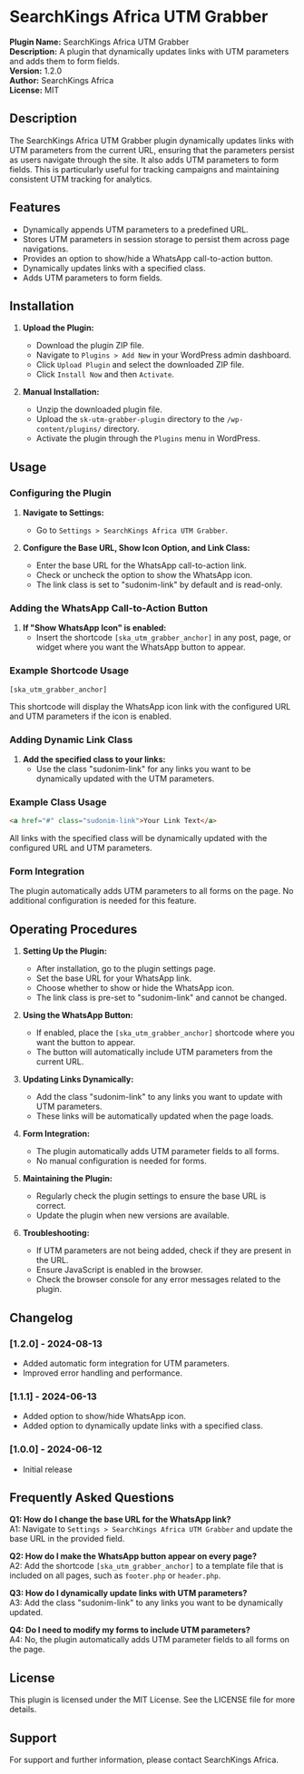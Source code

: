 # SearchKings Africa UTM Grabber

**Plugin Name:** SearchKings Africa UTM Grabber  
**Description:** A plugin that dynamically updates links with UTM parameters and adds them to form fields.  
**Version:** 1.2.0  
**Author:** SearchKings Africa  
**License:** MIT  

## Description

The SearchKings Africa UTM Grabber plugin dynamically updates links with UTM parameters from the current URL, ensuring that the parameters persist as users navigate through the site. It also adds UTM parameters to form fields. This is particularly useful for tracking campaigns and maintaining consistent UTM tracking for analytics.

## Features

- Dynamically appends UTM parameters to a predefined URL.
- Stores UTM parameters in session storage to persist them across page navigations.
- Provides an option to show/hide a WhatsApp call-to-action button.
- Dynamically updates links with a specified class.
- Adds UTM parameters to form fields.

## Installation

1. **Upload the Plugin:**
   - Download the plugin ZIP file.
   - Navigate to `Plugins > Add New` in your WordPress admin dashboard.
   - Click `Upload Plugin` and select the downloaded ZIP file.
   - Click `Install Now` and then `Activate`.

2. **Manual Installation:**
   - Unzip the downloaded plugin file.
   - Upload the `sk-utm-grabber-plugin` directory to the `/wp-content/plugins/` directory.
   - Activate the plugin through the `Plugins` menu in WordPress.

## Usage

### Configuring the Plugin

1. **Navigate to Settings:**
   - Go to `Settings > SearchKings Africa UTM Grabber`.

2. **Configure the Base URL, Show Icon Option, and Link Class:**
   - Enter the base URL for the WhatsApp call-to-action link.
   - Check or uncheck the option to show the WhatsApp icon.
   - The link class is set to "sudonim-link" by default and is read-only.

### Adding the WhatsApp Call-to-Action Button

1. **If "Show WhatsApp Icon" is enabled:**
   - Insert the shortcode `[ska_utm_grabber_anchor]` in any post, page, or widget where you want the WhatsApp button to appear.

### Example Shortcode Usage

```
[ska_utm_grabber_anchor]
```

This shortcode will display the WhatsApp icon link with the configured URL and UTM parameters if the icon is enabled.

### Adding Dynamic Link Class

1. **Add the specified class to your links:**
   - Use the class "sudonim-link" for any links you want to be dynamically updated with the UTM parameters.

### Example Class Usage

```html
<a href="#" class="sudonim-link">Your Link Text</a>
```

All links with the specified class will be dynamically updated with the configured URL and UTM parameters.

### Form Integration

The plugin automatically adds UTM parameters to all forms on the page. No additional configuration is needed for this feature.

## Operating Procedures

1. **Setting Up the Plugin:**
   - After installation, go to the plugin settings page.
   - Set the base URL for your WhatsApp link.
   - Choose whether to show or hide the WhatsApp icon.
   - The link class is pre-set to "sudonim-link" and cannot be changed.

2. **Using the WhatsApp Button:**
   - If enabled, place the `[ska_utm_grabber_anchor]` shortcode where you want the button to appear.
   - The button will automatically include UTM parameters from the current URL.

3. **Updating Links Dynamically:**
   - Add the class "sudonim-link" to any links you want to update with UTM parameters.
   - These links will be automatically updated when the page loads.

4. **Form Integration:**
   - The plugin automatically adds UTM parameter fields to all forms.
   - No manual configuration is needed for forms.

5. **Maintaining the Plugin:**
   - Regularly check the plugin settings to ensure the base URL is correct.
   - Update the plugin when new versions are available.

6. **Troubleshooting:**
   - If UTM parameters are not being added, check if they are present in the URL.
   - Ensure JavaScript is enabled in the browser.
   - Check the browser console for any error messages related to the plugin.

## Changelog

### [1.2.0] - 2024-08-13
- Added automatic form integration for UTM parameters.
- Improved error handling and performance.

### [1.1.1] - 2024-06-13
- Added option to show/hide WhatsApp icon.
- Added option to dynamically update links with a specified class.

### [1.0.0] - 2024-06-12
- Initial release

## Frequently Asked Questions

**Q1: How do I change the base URL for the WhatsApp link?**  
A1: Navigate to `Settings > SearchKings Africa UTM Grabber` and update the base URL in the provided field.

**Q2: How do I make the WhatsApp button appear on every page?**  
A2: Add the shortcode `[ska_utm_grabber_anchor]` to a template file that is included on all pages, such as `footer.php` or `header.php`.

**Q3: How do I dynamically update links with UTM parameters?**  
A3: Add the class "sudonim-link" to any links you want to be dynamically updated.

**Q4: Do I need to modify my forms to include UTM parameters?**  
A4: No, the plugin automatically adds UTM parameter fields to all forms on the page.

## License

This plugin is licensed under the MIT License. See the LICENSE file for more details.

## Support

For support and further information, please contact SearchKings Africa.

